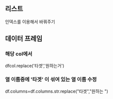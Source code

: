 ## 리스트
인덱스를 이용해서 바꿔주기

## 데이터 프레임
### 해당 col에서
dfcol.replace('타겟','원하는거')

### 열 이름중에 '타겟' 이 섞여 있는 열 이름 수정
df.columns=df.columns.str.replace("타겟","원하는 ")
